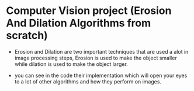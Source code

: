 # Computer Vision project (Erosion And Dilation Algorithms from scratch)

- Erosion and Dilation are two important techniques that are used a alot in image processing steps, Erosion is used to make the object smaller while dilation is used to make the object larger.

- you can see in the code their implementation which will open your eyes to a lot of other algorithms and how they perform on images. 
